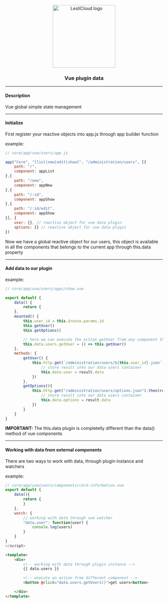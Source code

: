 <p align="center">
	<img width="200" alt="LesliCloud logo" src="https://cdn.lesli.tech//lesli/brand/lesli-logo.svg" />
</p>

<h3 align="center">Vue plugin data</h3>

<hr/>


#### Description
Vue global simple state management



<hr>



#### Initialize
First register your reactive objects into app.js through app builder function

example:
```js
// core/app/vue/users/app.js

app("Core", "[list|new|edit|show]", "/administration/users", [{
    path: "/",
    component: appList
},{
    path: "/new",
    component: appNew
},{
    path: "/:id",
    component: appShow
},{
    path: "/:id/edit",
    component: appShow
}], {
    user: {}, // reactive object for vue data plugin
    options: {} // reactive object for vue data plugin
})

```

Now we have a global reactive object for our users, this object is available in all the components that belongs to the current app through this.data property



<hr>



#### Add data to our plugin

example:
```js
// core/app/vue/users/apps/show.vue

export default {
    data() {
        return {
    },
    mounted() {
        this.user_id = this.$route.params.id
        this.getUser()
        this.getOptions()

        // here we can execute the action getUser from any component that belongs to the current app
        this.data.users.getUser = () => this.getUser()
    },
    methods: {
        getUser() {
            this.http.get(`/administration/users/${this.user_id}.json`).then(result => {
                // store result into our data users container
                this.data.user = result.data
            })
        },
        getOptions(){
            this.http.get("/administration/users/options.json").then(result => {
                // store result into our data users container
                this.data.options = result.data
            })
        }
    }
}

```
**IMPORTANT:** The this.data plugin is completelly different than the data() method of vue components



<hr>



#### Working with data from external components

There are two ways to work with data, through plugin instance and watchers

example:
```javascript
// core/app/vue/users/components/card-information.vue
export default {
    data(){
        return {
        }
    },
    watch: {
        // working with data through vue watcher
        "data.user": function(user) {
            console.log(users)
        }
    }
}
</script>
```
```html
<template>
    <div>
        <!-- working with data through plugin instance -->
        {{ data.users }}

        <!-- execute an action from different component -->
        <button @click="data.users.getUsers()">get users<button>

    </div>
</template>

```
